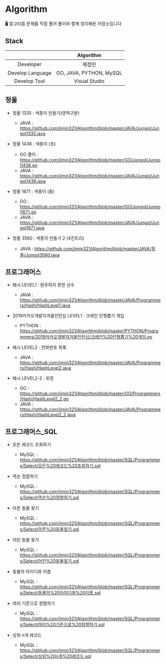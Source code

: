 # Algorithm
🖥 알고리즘 문제를 직접 풀어 풀이와 함께 정리해둔 저장소입니다

## Stack
|                      | Algorithm  | 
|:--------------------:|:------------------:|
| Developer | 제정민 | 
| Develop Language | GO, JAVA, PYTHON, MySQL |
| Develop Tool     | Visual Studio |

## 정올

- 정올 1335 : 색종이 만들기(영역구분)
    - JAVA : https://github.com/jjmin321/Algorithm/blob/master/JAVA/Jungol/Jungol1335.java

- 정올 1438 : 색종이 (초)
    - GO 풀이 : https://github.com/jjmin321/Algorithm/blob/master/GO/Jungol/Jungol1438.go
    - JAVA : https://github.com/jjmin321/Algorithm/blob/master/JAVA/Jungol/Jungol1438.java

- 정올 1671 : 색종이 (중)
    - GO : https://github.com/jjmin321/Algorithm/blob/master/GO/Jungol/Jungol1671.go
    - JAVA : https://github.com/jjmin321/Algorithm/blob/master/JAVA/Jungol/Jungol1671.java

- 정올 3560 : 색종이 만들기 2 (4진트리)
    - JAVA : https://github.com/jjmin321/Algorithm/blob/master/JAVA/정올/Jungol3560.java

## 프로그래머스

- 해시 LEVEL1 : 완주하지 못한 선수
    - JAVA : https://github.com/jjmin321/Algorithm/blob/master/JAVA/Programmers/Hash/HashLevel1.java

- 2019카카오개발자겨울인턴십 LEVEL1 : 크레인 인형뽑기 게임
    - PYTHON : https://github.com/jjmin321/Algorithm/blob/master/PYTHON/Programmers/2019카카오개발자겨울인턴십/크레인%20인형뽑기%20게임.py

- 해시 LEVEL2 : 전화번호 목록 
    - JAVA : https://github.com/jjmin321/Algorithm/blob/master/JAVA/Programmers/Hash/HashLevel2.java

- 해시 LEVEL2-2 : 위장
    - GO : https://github.com/jjmin321/Algorithm/blob/master/GO/Programmers/Hash/HashLevel2_2.go
    - JAVA : https://github.com/jjmin321/Algorithm/blob/master/JAVA/Programmers/Hash/HashLevel2_2.java

## 프로그래머스_SQL

- 모든 레코드 조회하기 
    - MySQL : https://github.com/jjmin321/Algorithm/blob/master/SQL/Programmers/Select/모든%20레코드%20조회하기.sql

- 역순 정렬하기 
    - MySQL : https://github.com/jjmin321/Algorithm/blob/master/SQL/Programmers/Select/역순%20정렬하기.sql

- 아픈 동물 찾기 
    - MySQL : https://github.com/jjmin321/Algorithm/blob/master/SQL/Programmers/Select/아픈%20동물찾기.sql

- 어린 동물 찾기 
    - MySQL : https://github.com/jjmin321/Algorithm/blob/master/SQL/Programmers/Select/어린%20동물찾기.sql

- 동물의 아이디와 이름 
    - MySQL : https://github.com/jjmin321/Algorithm/blob/master/SQL/Programmers/Select/동물의%20아이디와%20이름.sql

- 여러 기준으로 정렬하기
    - MySQL : https://github.com/jjmin321/Algorithm/blob/master/SQL/Programmers/Select/여러%20기준으로%20정렬하기.sql

- 상위 n개 레코드
    - MySQL : https://github.com/jjmin321/Algorithm/blob/master/SQL/Programmers/Select/상위%20n개%20레코드.sql